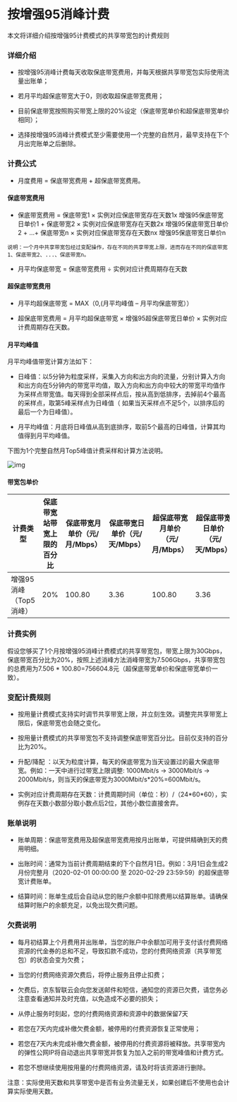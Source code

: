 # 按增强95消峰计费
本文将详细介绍按增强95计费模式的共享带宽包的计费规则
### 详细介绍

- 按增强95消峰计费每天收取保底带宽费用，并每天根据共享带宽包实际使用流量出账单；

- 若月平均超保底带宽大于0，则收取超保底带宽费用；

- 目前保底带宽按照购买带宽上限的20%设定（保底带宽单价和超保底带宽单价相同）；

- 选择按增强95消峰计费模式至少需要使用一个完整的自然月，最早支持在下个月出完账单之后删除。

### 计费公式

- 月度费用 = 保底带宽费用 + 超保底带宽费用。


#### 保底带宽费用

- 保底带宽费用 = 保底带宽1 × 实例对应保底带宽存在天数1x 增强95保底带宽日单价1 + 保底带宽2 × 实例对应保底带宽存在天数2x 增强95保底带宽日单价2 + ...+ 保底带宽n × 实例对应保底带宽存在天数nx 增强95保底带宽日单价n

```
说明：一个月中共享带宽包经过变配操作，存在不同的共享带宽上限，进而存在不同的保底带宽1、保底带宽2、...、保底带宽n。
```

- 月平均保底带宽 = 保底带宽费用 ÷ 实例对应计费周期存在天数



#### 超保底带宽费用

- 月平均超保底带宽 = MAX（0,(月平均峰值 – 月平均保底带宽））

- 超保底带宽费用 = 月平均超保底带宽 × 增强95超保底带宽日单价 × 实例对应计费周期存在天数。



#### 月平均峰值

月平均峰值带宽计算方法如下：

- 日峰值：以5分钟为粒度采样，采集入方向和出方向的流量，分别计算入方向和出方向在5分钟内的带宽平均值，取入方向和出方向中较大的带宽平均值作为采样点带宽值。每天得到全部采样点后，按从高到低排序，去掉前4个最高的采样点，取第5峰采样点为日峰值（ 如果当天采样点不足5个，以排序后的最后一个为日峰值）。

- 月平均峰值：月底将日峰值从高到底排序，取前5个最高的日峰值，计算其均值得到月平均峰值。

下图为1个完整自然月Top5峰值计费采样和计算方法说明。


![img](../../../../image/Networking/Shared-Bandwidth-Packag/enhanced-95.png)



#### 带宽包单价

| 计费类型                | 保底带宽站带宽上限的百分比 | 保底带宽月单价（元/月/Mbps） | 保底带宽日单价（元/天/Mbps） | 超保底带宽月单价（元/月/Mbps） | 超保底带宽日单价（元/天/Mbps） |
| ----------------------- | -------------------------- | ---------------------------- | ---------------------------- | ------------------------------ | ------------------------------ |
| 增强95消峰 （Top5消峰） | 20%                        | 100.80                       | 3.36                         | 100.80                         | 3.36                           |

### 计费实例

假设您够买了1个月按增强95消峰计费模式的共享带宽包，带宽上限为30Gbps，保底带宽百分比为20%，按照上述消峰方法消峰带宽为7.506Gbps，共享带宽包的总费用为7.506 * 100.80=756604.8元（超保底带宽单价和保底带宽单价一致）。

### 变配计费规则

- 按用量计费模式支持实时调节共享带宽上限，并立刻生效。调整完共享带宽上限后，保底带宽也会随之变化。

- 按用量计费模式的共享带宽包不支持调整保底带宽百分比。目前仅支持的百分比为20%。

- 升配/降配 ：以天为粒度计算，每天的保底带宽为当天设置过的最大保底带宽。例如：一天中进行过带宽上限调整: 1000Mbit/s -> 3000Mbit/s -> 2000Mbit/s，则当天的保底带宽为3000Mbit/s*20%=600Mbit/s。

- 实例对应计费周期存在天数：计费周期时间（单位：秒）/（24\*60\*60），实例存在天数小数部分取小数点后2位，其他小数位直接舍弃。



### 账单说明

- 账单周期：保底带宽费用及超保底带宽费用按月出账单，可提供精确到天的费用明细。

- 出账时间：通常为当前计费周期结束的下个自然月1日。例如：3月1日会生成2月份完整月（2020-02-01 00:00:00 至 2020-02-29 23:59:59）的超保底带宽计费账单。

- 结算时间：账单生成后会自动从您的账户余额中扣除费用以结算账单。请确保结算时账户的余额充足，以免出现欠费问题。

### 欠费说明

- 每月初结算上个月费用并出账单，当您的账户中余额加可用于支付该付费网络资源的代金券的总和不足，导致扣款不成功，您的付费网络资源（共享带宽包）的状态会变为欠费；

- 当您的付费网络资源欠费后，将停止服务且停止扣费；

- 欠费后，京东智联云会向您发送邮件和短信，通知您的资源已欠费，请您务必注意查看通知并及时充值，以免造成不必要的损失；

- 从停止服务时刻起，您的付费网络资源和资源中的数据保留7天

- 若您在7天内完成补缴欠费金额，被停用的付费资源恢复正常使用；

- 若您在7天内未完成补缴欠费金额，被停用的付费资源将被释放。共享带宽内的弹性公网IP将自动退出共享带宽并恢复为加入之前的带宽峰值和计费方式。

- 若您不想继续使用按用量的付费网络资源，请及时将该资源进行删除。



注意：实际使用天数和共享带宽中是否有业务流量无关，如果创建后不使用也会计算实际使用天数。
